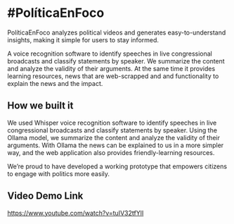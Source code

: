 # #PolíticaEnFoco

PolíticaEnFoco analyzes political videos and generates easy-to-understand insights, making it simple for users to stay informed. 

A voice recognition software to identify speeches in live congressional broadcasts and classify statements by speaker. We summarize the content and analyze the validity of their arguments.
At the same time it provides learning resources, news that are web-scrapped and and functionality to explain the news and the impact. 

## How we built it
We used Whisper voice recognition software to identify speeches in live congressional broadcasts and classify statements by speaker. Using the Ollama model, we summarize the content and analyze the validity of their arguments.
With Ollama the news can be explained to us in a more simpler way, and the web application also provides friendly-learning resources.


We’re proud to have developed a working prototype that empowers citizens to engage with politics more easily.

## Video Demo Link 
https://www.youtube.com/watch?v=tuIV32tfYlI 
